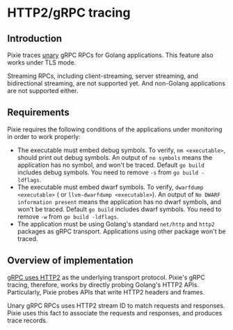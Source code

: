 # HTTP2/gRPC tracing

## Introduction

Pixie traces [unary](https://grpc.io/docs/what-is-grpc/core-concepts/#service-definition) gRPC RPCs
for Golang applications. This feature also works under TLS mode.

Streaming RPCs, including client-streaming, server streaming, and bidirectional streaming, are not
supported yet. And non-Golang applications are not supported either.

## Requirements

Pixie requires the following conditions of the applications under monitoring in order to work
properly:

* The executable must embed debug symbols. To verify, `nm <executable>`, should print out debug
  symbols. An output of `no symbols` means the application has no symbol, and won't be traced.
  Default `go build` includes debug symbols. You need to remove `-s` from `go build -ldflags`.
* The executable must embed dwarf symbols. To verify, `dwarfdump <executable>` (
  or `llvm-dwarfdump <executable>`). An output of `No DWARF information present` means the
  application has no dwarf symbols, and won't be traced.
  Default `go build` includes dwarf symbols. You need to remove `-w` from `go build -ldflags`.
* The application must be using Golang's standard `net/http` and `http2` packages as gRPC transport.
  Applications using other package won't be traced.

## Overview of implementation

[gRPC uses HTTP2](https://github.com/grpc/grpc/blob/master/doc/PROTOCOL-HTTP2.md)
as the underlying transport protocol. Pixie's gRPC tracing, therefore, works by directly probing
Golang's HTTP2 APIs. Particularly, Pixie probes APIs that write HTTP2 headers and frames.

Unary gRPC RPCs uses HTTP2 stream ID to match requests and responses. Pixie uses this fact to
associate the requests and responses, and produces trace records.
